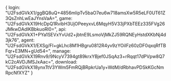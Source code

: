 {
login: "U2FsdGVkX1/ggBQ8uQ+4856mlipTv5baO7eu6w718amsXw5R5eLF0UT61Z3QsZnhLwEaJYnsVaA=",
game: "U2FsdGVkX19HcDpQ1RvibH3UjOPeeyxvL6MqyH5V33jPXbTEEz335FVg26JMkwDAdlKBbkuoRl0=",
api: "U2FsdGVkX1+PYa1SEVxYvUd2+jbtnE9LsmoVjMkZJ59RQNEyHstdXKbNj4d3jk76",
agent: "U2FsdGVkX1/EXSg/FI+gkLhc8M1HBgru0812R4yv9zYOiIFz60zDF0qxqRfTBFqr+E3MN+gUd54=",
manage: "U2FsdGVkX19Rnv9/9NcyV7394gt89krxYBjef0JSqAz3+rRqqt17dPVpw8Q7kC2cAVDJMSJxAac=",
download: "U2FsdGVkX18ynxTtV3YWm5FmRQjBRpkrUa1y+WdM/dRbhavPDSkKGcNmRpcNfXYZ"
}
